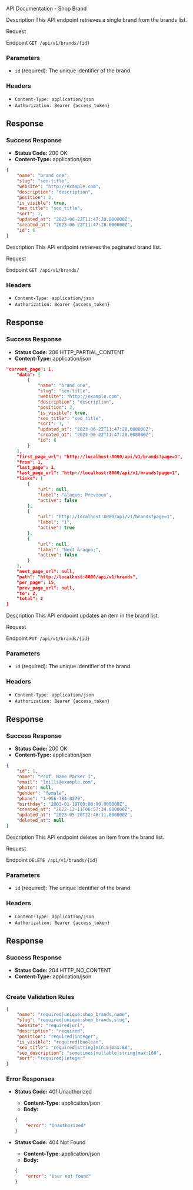 API Documentation - Shop Brand

Description
This API endpoint retrieves a single brand from the brands list.

Request

Endpoint
`GET /api/v1/brands/{id}`

### Parameters

-   `id` (required): The unique identifier of the brand.

### Headers

-   `Content-Type: application/json`
-   `Authorization: Bearer {access_token}`

## Response

### Success Response

-   **Status Code:** 200 OK
-   **Content-Type:** application/json

```json
{
    "name": "brand one",
    "slug": "seo-title",
    "website": "http://example.com",
    "description": "description",
    "position": 2,
    "is_visible": true,
    "seo_title": "seo_title",
    "sort": 1,
    "updated_at": "2023-06-22T11:47:28.000000Z",
    "created_at": "2023-06-22T11:47:28.000000Z",
    "id": 6
}
```

Description
This API endpoint retrieves the paginated brand list.

Request

Endpoint
`GET /api/v1/brands/`

### Headers

-   `Content-Type: application/json`
-   `Authorization: Bearer {access_token}`

## Response

### Success Response

-   **Status Code:** 206 HTTP_PARTIAL_CONTENT
-   **Content-Type:** application/json

```json
"current_page": 1,
    "data": [
        {
            "name": "brand one",
            "slug": "seo-title",
            "website": "http://example.com",
            "description": "description",
            "position": 2,
            "is_visible": true,
            "seo_title": "seo_title",
            "sort": 1,
            "updated_at": "2023-06-22T11:47:28.000000Z",
            "created_at": "2023-06-22T11:47:28.000000Z",
            "id": 6
        }
    ],
    "first_page_url": "http://localhost:8000/api/v1/brands?page=1",
    "from": 1,
    "last_page": 1,
    "last_page_url": "http://localhost:8000/api/v1/brands?page=1",
    "links": [
        {
            "url": null,
            "label": "&laquo; Previous",
            "active": false
        },
        {
            "url": "http://localhost:8000/api/v1/brands?page=1",
            "label": "1",
            "active": true
        },
        {
            "url": null,
            "label": "Next &raquo;",
            "active": false
        }
    ],
    "next_page_url": null,
    "path": "http://localhost:8000/api/v1/brands",
    "per_page": 15,
    "prev_page_url": null,
    "to": 2,
    "total": 2
}
```

Description
This API endpoint updates an item in the brand list.

Request

Endpoint
`PUT /api/v1/brands/{id}`

### Parameters

-   `id` (required): The unique identifier of the brand.

### Headers

-   `Content-Type: application/json`
-   `Authorization: Bearer {access_token}`

## Response

### Success Response

-   **Status Code:** 200 OK
-   **Content-Type:** application/json

```json
{
    "id": 1,
    "name": "Prof. Name Parker I",
    "email": "lmills@example.com",
    "photo": null,
    "gender": "female",
    "phone": "1-956-784-8279",
    "birthday": "2003-01-19T00:00:00.000000Z",
    "created_at": "2022-12-11T06:57:34.000000Z",
    "updated_at": "2023-05-20T22:46:11.000000Z",
    "deleted_at": null
}
```

Description
This API endpoint deletes an item from the brand list.

Request

Endpoint
`DELETE /api/v1/brands/{id}`

### Parameters

-   `id` (required): The unique identifier of the brand.

### Headers

-   `Content-Type: application/json`
-   `Authorization: Bearer {access_token}`

## Response

### Success Response

-   **Status Code:** 204 HTTP_NO_CONTENT
-   **Content-Type:** application/json

```json

```

### Create Validation Rules

```json
{
    "name": "required|unique:shop_brands,name",
    "slug": "required|unique:shop_brands,slug",
    "website": "required|url",
    "description": "required",
    "position": "required|integer",
    "is_visible": "required|boolean",
    "seo_title": "required|string|min:5|max:60",
    "seo_description": "sometimes|nullable|string|max:160",
    "sort": "required|integer"
}
```

### Error Responses

-   **Status Code:** 401 Unauthorized

    -   **Content-Type:** application/json
    -   **Body:**

    ```json
    {
        "error": "Unauthorized"
    }
    ```

-   **Status Code:** 404 Not Found
    -   **Content-Type:** application/json
    -   **Body:**
    ```json
    {
        "error": "User not found"
    }
    ```
